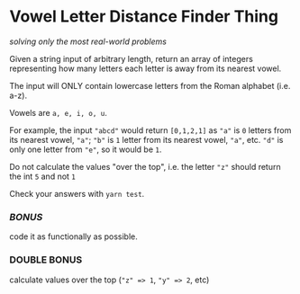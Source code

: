 # Vowel Letter Distance Finder Thing

*solving only the most real-world problems*

Given a string input of arbitrary length, return an array of integers representing how many letters each letter is away from its nearest vowel. 

The input will ONLY contain lowercase letters from the Roman alphabet (i.e. a-z). 

Vowels are `a, e, i, o, u`. 

For example, the input `"abcd"` would return `[0,1,2,1]` as `"a"` is `0` letters from its nearest vowel, `"a"`; `"b"` is `1` letter from its nearest vowel, `"a"`, etc. `"d"` is only one letter from `"e"`, so it would be `1`. 

Do not calculate the values "over the top", i.e. the letter `"z"` should return the int `5` and not `1`

Check your answers with `yarn test`. 

### *BONUS* 
code it as functionally as possible. 

### **DOUBLE BONUS** 
calculate values over the top (`"z" => 1`, `"y" => 2`, etc)
